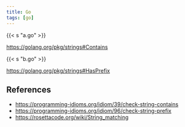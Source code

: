 ```yaml
---
title: Go
tags: [go]
---
```


{{< s "a.go" >}}

<https://golang.org/pkg/strings#Contains>

{{< s "b.go" >}}

<https://golang.org/pkg/strings#HasPrefix>

## References

- <https://programming-idioms.org/idiom/39/check-string-contains>
- <https://programming-idioms.org/idiom/96/check-string-prefix>
- <https://rosettacode.org/wiki/String_matching>
